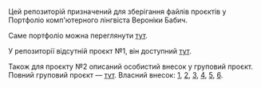 Цей репозиторій призначений для зберігання файлів проєктів у Портфоліо комп'ютерного лінгвіста Вероніки Бабич.

Саме портфоліо можна переглянути [тут]().

У репозиторії відсутній проєкт №1, він доступний [тут](https://github.com/your-lithium/task_generator/tree/2067b7b9485113d563d61d7a5d3a28b8d3dd9b6a).

Також для проєкту №2 описаний особистий внесок у груповий проєкт. Повний груповий проєкт — [тут](https://github.com/bohdana-ivakhnenko/corpus-ua-politics). Власний внесок: [1](https://github.com/bohdana-ivakhnenko/corpus-ua-politics/commit/05e76ab79ef9861366986f098f25bd1b9c70644a), [2](https://github.com/bohdana-ivakhnenko/corpus-ua-politics/commit/e0714a42d34979de6897b7c2af3289f302781ab2), [3](https://github.com/bohdana-ivakhnenko/corpus-ua-politics/commit/a7e37b54322d6203be4f0f6c6db2191dcd40da1e), [4](https://github.com/bohdana-ivakhnenko/corpus-ua-politics/commit/213f3a8473153872eb57e45a8bbca2b468ed26cb), [5](https://github.com/bohdana-ivakhnenko/corpus-ua-politics/commit/2dc31274c02885077f0dcb03d32e383c2cbfc85f), [6](https://github.com/bohdana-ivakhnenko/corpus-ua-politics/commit/9a2048c8c6f5c4c7864877afcae5334b4facd338).
